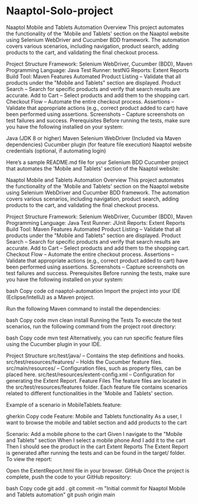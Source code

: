 # Naaptol-Solo-project
Naaptol Mobile and Tablets Automation Overview This project automates the functionality of the 'Mobile and Tablets' section on the Naaptol website using Selenium WebDriver and Cucumber BDD framework. The automation covers various scenarios, including navigation, product search, adding products to the cart, and validating the final checkout process.

Project Structure Framework: Selenium WebDriver, Cucumber (BDD), Maven Programming Language: Java Test Runner: testNG Reports: Extent Reports Build Tool: Maven Features Automated Product Listing – Validate that all products under the "Mobile and Tablets" section are displayed. Product Search – Search for specific products and verify that search results are accurate. Add to Cart – Select products and add them to the shopping cart. Checkout Flow – Automate the entire checkout process. Assertions – Validate that appropriate actions (e.g., correct product added to cart) have been performed using assertions. Screenshots – Capture screenshots on test failures and success. Prerequisites Before running the tests, make sure you have the following installed on your system:

Java (JDK 8 or higher) Maven Selenium WebDriver (Included via Maven dependencies) Cucumber plugin (for feature file execution) Naaptol website credentials (optional, if automating login)

Here’s a sample README.md file for your Selenium BDD Cucumber project that automates the 'Mobile and Tablets' section of the Naaptol website:

Naaptol Mobile and Tablets Automation Overview This project automates the functionality of the 'Mobile and Tablets' section on the Naaptol website using Selenium WebDriver and Cucumber BDD framework. The automation covers various scenarios, including navigation, product search, adding products to the cart, and validating the final checkout process.

Project Structure Framework: Selenium WebDriver, Cucumber (BDD), Maven Programming Language: Java Test Runner: JUnit Reports: Extent Reports Build Tool: Maven Features Automated Product Listing – Validate that all products under the "Mobile and Tablets" section are displayed. Product Search – Search for specific products and verify that search results are accurate. Add to Cart – Select products and add them to the shopping cart. Checkout Flow – Automate the entire checkout process. Assertions – Validate that appropriate actions (e.g., correct product added to cart) have been performed using assertions. Screenshots – Capture screenshots on test failures and success. Prerequisites Before running the tests, make sure you have the following installed on your system:

bash Copy code cd naaptol-automation Import the project into your IDE (Eclipse/IntelliJ) as a Maven project.

Run the following Maven command to install the dependencies:

bash Copy code mvn clean install Running the Tests To execute the test scenarios, run the following command from the project root directory:

bash Copy code mvn test Alternatively, you can run specific feature files using the Cucumber plugin in your IDE.

Project Structure src/test/java/ – Contains the step definitions and hooks. src/test/resources/features/ – Holds the Cucumber feature files. src/main/resources/ – Configuration files, such as property files, can be placed here. src/test/resources/extent-config.xml – Configuration for generating the Extent Report. Feature Files The feature files are located in the src/test/resources/features folder. Each feature file contains scenarios related to different functionalities in the 'Mobile and Tablets' section.

Example of a scenario in MobileTablets.feature:

gherkin Copy code Feature: Mobile and Tablets functionality As a user, I want to browse the mobile and tablet section and add products to the cart

Scenario: Add a mobile phone to the cart Given I navigate to the "Mobile and Tablets" section When I select a mobile phone And I add it to the cart Then I should see the product in the cart Extent Reports The Extent Report is generated after running the tests and can be found in the target/ folder. To view the report:

Open the ExtentReport.html file in your browser. GitHub Once the project is complete, push the code to your GitHub repository:

bash Copy code git add . git commit -m "Initial commit for Naaptol Mobile and Tablets automation" git push origin main
